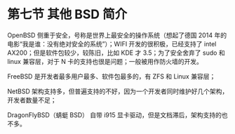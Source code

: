 # 第七节 其他 BSD 简介

OpenBSD 侧重于安全，号称是世界上最安全的操作系统（想起了德国 2014 年的电影“我是谁：没有绝对安全的系统”）；WIFI 开发的很积极，已经支持了 intel AX200；但是软件包较少，较陈旧，比如 KDE 才 3.5；为了安全舍弃了 sudo 和 linux 兼容层，对于 N 卡的支持也很是问题；一般被用作防火墙的开发。

FreeBSD 是开发者最多用户最多、软件包最多的，有 ZFS 和 Linux 兼容层；

NetBSD 架构支持多，但普遍支持的不好，因为一个开发者同时维护好几个架构，开发者数量不足；

DragonFlyBSD（蜻蜓 BSD） 自带 i915 显卡驱动，但是文档滞后，架构支持的也不多。
